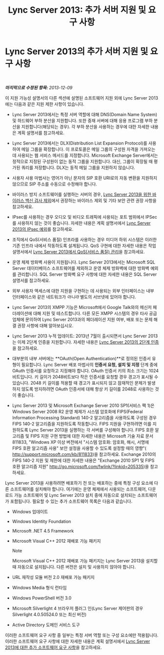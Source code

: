 ﻿---
title: 'Lync Server 2013: 추가 서버 지원 및 요구 사항'
TOCTitle: 추가 서버 지원 및 요구 사항
ms:assetid: 7622986b-abd6-4f45-8b5b-d5e2368521e8
ms:mtpsurl: https://technet.microsoft.com/ko-kr/library/Gg398577(v=OCS.15)
ms:contentKeyID: 49304071
ms.date: 08/24/2015
mtps_version: v=OCS.15
ms.translationtype: HT
---

# Lync Server 2013의 추가 서버 지원 및 요구 사항

 

_**마지막으로 수정된 항목:** 2013-12-09_

이 지원 가능성 설명서의 다른 섹션에 설명된 소프트웨어 지원 외에 Lync Server 2013에는 다음과 같은 지원 제한 사항이 있습니다.

  - Lync Server 2013에서는 특정 서버 역할에 대해 DNS(Domain Name System) 및 하드웨어 부하 분산을 지원합니다. 또한 중재 서버에 대해 응용 프로그램 부하 분산을 지원합니다(해당되는 경우). 각 부하 분산을 사용하는 경우에 대한 자세한 내용은 계획 설명서를 참고하세요.

  - Lync Server 2013에서는 DLX(Distribution List Expansion Protocol)를 사용하여 메일 그룹을 확장합니다. 이 프로토콜은 메일 그룹의 구성원 자격을 가져오는 데 사용되는 웹 서비스 메서드를 지정합니다. Microsoft Exchange Server에서는 정적으로 지정된 구성원이 없는 동적 그룹을 지원합니다. 대신, 그룹이 확장될 때 평가된 쿼리를 저장합니다. DLX는 동적 메일 그룹을 지원하지 않습니다.

  - 사용자 사용 마법사는 영어가 아닌 문자의 SIP 호환 URI로의 자동 변환을 지원하지 않으므로 SIP 주소를 수동으로 수정해야 합니다.

  - 바이러스 방지 소프트웨어를 실행하는 서버의 경우, [Lync Server 2013을 위한 바이러스 백신 검사 제외](lync-server-2013-antivirus-scanning-exclusions.md)에서 권장하는 바이러스 제외 및 기타 보안 관련 권장 사항을 참고하세요.

  - IPsec를 사용하는 경우 오디오 및 비디오 트래픽에 사용되는 포트 범위에서 IPSec를 사용하지 않는 것이 좋습니다. 자세한 내용은 계획 설명서에서 [Lync Server 2013의 IPsec 예외](lync-server-2013-ipsec-exceptions.md)를 참고하세요.

  - 조직에서 QoS(서비스 품질) 인프라를 사용하는 경우 미디어 하위 시스템은 이러한 기존 인프라 내에서 작동하도록 설계됩니다. QoS 구현에 대한 자세한 내용은 작업 설명서에서 [Lync Server 2013에서 QoS(서비스 품질) 관리](lync-server-2013-managing-quality-of-service-qos.md)을 참고하세요.

  - 운영 체제 방화벽 사용이 지원됩니다. Lync Server 2013에서는 Microsoft SQL Server 데이터베이스 소프트웨어를 제외하고 운영 체제 방화벽에 대한 방화벽 예외를 관리합니다. SQL Server 방화벽 요구 사항에 대한 자세한 내용은 SQL Server 설명서를 참고하세요.

  - 외부 사용자 액세스에 대한 지원을 구현하는 데 사용되는 외부 인터페이스는 내부 인터페이스와 같은 네트워크가 *아니라* 별도의 서브넷에 있어야 합니다.

  - Lync Server 2013의 XMPP 기능은 Microsoft에서 Google Talk와의 메신저 페더레이션에 대해 지원 및 테스트합니다. 다른 모든 XMPP 시스템의 경우 타사 공급업체에 문의하여 Lync Server 2013과의 페더레이션 지원 여부, 배포 또는 문제 해결 권장 사항에 대해 알아보십시오.

  - Lync Server 2013 누적 업데이트: 2013년 7월이 출시되면서 Lync Server 2013는 이제 2단계 인증을 지원합니다. 자세한 내용은 [Lync Server 2013의 2단계 인증](lync-server-2013-planning-for-and-deploying-two-factor-authentication.md)을 참고하세요.

  - 대부분의 내부 서버에는 **OAuth(Open Authentication)**로 정의된 인증서 유형이 필요합니다. Lync Server 배포 마법사의 **인증서 요청, 설치 및 지정** 단계 중에 OAuth 인증서를 요청하고 지정해야 합니다. OAuth 인증서 키의 최소 크기는 1024비트입니다. 키 길이가 2048비트보다 작은 인증서를 요청할 경우 경고가 표시될 수 있습니다. 2048 키 길이를 적용할 때 경고가 표시되지 않고 잠재적인 문제가 발생하지 않도록 방지하려면 OAuth 인증서에 대해 항상 키 길이를 2048로 사용하는 것이 좋습니다.

  - Lync Server 2013 및 Microsoft Exchange Server 2010 SP1(서비스 팩 1)은 Windows Server 2008 R2 운영 체제가 시스템 암호화에 FIPS(Federal Information Processing Standard) 140-2 알고리즘을 사용하도록 구성된 경우 FIPS 140-2 알고리즘을 지원하도록 작동합니다. FIPS 지원을 구현하려면 이를 지원하도록 Lync Server 2013을 실행하는 각 서버를 구성해야 합니다. FIPS 호환 알고리즘 및 FIPS 지원 구현 방법에 대한 자세한 내용은 Microsoft 기술 자료 문서 811833, "Windows XP 이상 버전에서 "시스템 암호화: 암호화, 해시, 서명에 FIPS 호환 알고리즘 사용" 보안 설정을 사용할 수 있도록 설정할 때의 영향"( <http://support.microsoft.com/kb/811833>)을 참고하세요. Exchange 2010의 FIPS 140-2 지원 및 제한에 대한 자세한 내용은 "Exchange 2010 SP1 및 FIPS 호환 알고리즘 지원" <http://go.microsoft.com/fwlink/?linkid=205335>)을 참고하세요.

Lync Server 2013을 사용하려면 배포하기 전 또는 배포하는 중에 특정 구성 요소에 다른 소프트웨어를 설치해야 합니다. 여기에는 운영 체제에서 사용되는 소프트웨어, 다운로드 가능 소프트웨어 및 Lync Server 2013 설치 중에 자동으로 설치되는 소프트웨어가 포함됩니다. 필요할 수 있는 추가 소프트웨어 목록은 다음과 같습니다.

  - Windows 업데이트

  - Windows Identity Foundation

  - Microsoft .NET 4.5 Framework

  - Microsoft Visual C++ 2012 재배포 가능 패키지
    

    > [!NOTE]
    > Microsoft Visual C++ 2012 재배포 가능 패키지는 Lync Server 2013을 설치할 때 자동으로 설치됩니다. 다른 버전은 설치 및 사용하지 않아야 합니다.



  - URL 재작성 모듈 버전 2.0 재배포 가능 패키지

  - Windows Media 형식 런타임

  - Windows PowerShell 버전 3.0

  - Microsoft Silverlight 4 브라우저 플러그 인(Lync Server 제어판의 경우 Silverlight 4.0.50524.0 또는 최신 버전)

  - Active Directory 도메인 서비스 도구

이러한 소프트웨어 요구 사항 중 일부는 특정 서버 역할 또는 구성 요소에만 적용됩니다. 이러한 소프트웨어 요구 사항에 대한 자세한 내용은 계획 설명서에서 [Lync Server 2013에 대한 추가 소프트웨어 요구 사항](lync-server-2013-additional-software-requirements.md)을 참고하세요.

